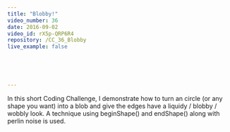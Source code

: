 ```yaml
---
title: "Blobby!"
video_number: 36
date: 2016-09-02
video_id: rX5p-QRP6R4
repository: /CC_36_Blobby
live_example: false

  


  
---
```


In this short Coding Challenge, I demonstrate how to turn an circle (or any shape you want) into a blob and give the edges have a liquidy / blobby / wobbly look.  A technique using beginShape() and endShape() along with perlin noise is used.

